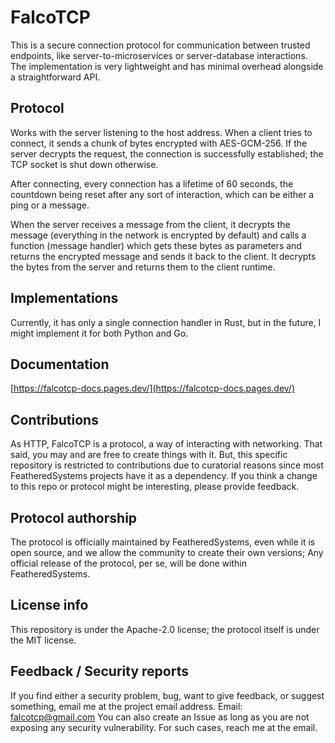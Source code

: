 # FalcoTCP
This is a secure connection protocol for communication between trusted endpoints, like server-to-microservices or server-database interactions. The implementation is very lightweight and has minimal overhead alongside a straightforward API.

## Protocol
Works with the server listening to the host address. When a client tries to connect, it sends a chunk of bytes encrypted with AES-GCM-256. If the server decrypts the request, the connection is successfully established; the TCP socket is shut down otherwise.

After connecting, every connection has a lifetime of 60 seconds, the countdown being reset after any sort of interaction, which can be either a ping or a message.

When the server receives a message from the client, it decrypts the message (everything in the network is encrypted by default) and calls a function (message handler) which gets these bytes as parameters and returns the encrypted message and sends it back to the client. It decrypts the bytes from the server and returns them to the client runtime.

## Implementations
Currently, it has only a single connection handler in Rust, but in the future, I might implement it for both Python and Go.

## Documentation
[https://falcotcp-docs.pages.dev/](https://falcotcp-docs.pages.dev/)

## Contributions
As HTTP, FalcoTCP is a protocol, a way of interacting with networking. That said, you may and are free to create things with it. But, this specific repository is restricted to contributions due to curatorial reasons since most FeatheredSystems projects have it as a dependency. If you think a change to this repo or protocol might be interesting, please provide feedback.

## Protocol authorship
The protocol is officially maintained by FeatheredSystems, even while it is open source, and we allow the community to create their own versions; Any official release of the protocol, per se, will be done within FeatheredSystems.

## License info
This repository is under the Apache-2.0 license; the protocol itself is under the MIT license.

## Feedback / Security reports
If you find either a security problem, bug, want to give feedback, or suggest something, email me at the project email address.
Email: falcotcp@gmail.com
You can also create an Issue as long as you are not exposing any security vulnerability. For such cases, reach me at the email.
